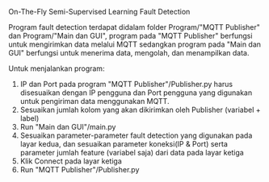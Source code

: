 On-The-Fly Semi-Supervised Learning Fault Detection

Program fault detection terdapat didalam folder Program/"MQTT Publisher" dan Program/"Main dan GUI", program pada "MQTT Publisher" berfungsi untuk mengirimkan data melalui MQTT sedangkan program pada "Main dan GUI" berfungsi untuk menerima data, mengolah, dan menampilkan data.

Untuk menjalankan program:
1. IP dan Port pada program "MQTT Publisher"/Publisher.py harus disesuaikan dengan IP pengguna dan Port pengguna yang digunakan untuk pengiriman data menggunakan MQTT.
2. Sesuaikan jumlah kolom yang akan dikirimkan oleh Publisher (variabel + label)
2. Run "Main dan GUI"/main.py
3. Sesuaikan parameter-parameter fault detection yang digunakan pada layar kedua, dan sesuaikan parameter koneksi(IP & Port) serta parameter jumlah feature (variabel saja) dari data pada layar ketiga
4. Klik Connect pada layar ketiga
5. Run "MQTT Publisher"/Publisher.py
